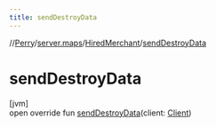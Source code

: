 ```yaml
---
title: sendDestroyData
---
```

//[Perry](../../../index.html)/[server.maps](../index.html)/[HiredMerchant](index.html)/[sendDestroyData](send-destroy-data.html)



# sendDestroyData



[jvm]\
open override fun [sendDestroyData](send-destroy-data.html)(client: [Client](../../client/-client/index.html))




